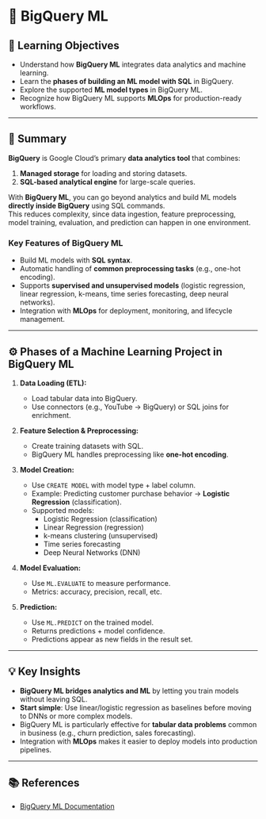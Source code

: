 # 📘 BigQuery ML  

## 🎯 Learning Objectives  
- Understand how **BigQuery ML** integrates data analytics and machine learning.  
- Learn the **phases of building an ML model with SQL** in BigQuery.  
- Explore the supported **ML model types** in BigQuery ML.  
- Recognize how BigQuery ML supports **MLOps** for production-ready workflows.  

---

## 📝 Summary  

**BigQuery** is Google Cloud’s primary **data analytics tool** that combines:  
1. **Managed storage** for loading and storing datasets.  
2. **SQL-based analytical engine** for large-scale queries.  

With **BigQuery ML**, you can go beyond analytics and build ML models **directly inside BigQuery** using SQL commands.  
This reduces complexity, since data ingestion, feature preprocessing, model training, evaluation, and prediction can happen in one environment.  

### Key Features of BigQuery ML  
- Build ML models with **SQL syntax**.  
- Automatic handling of **common preprocessing tasks** (e.g., one-hot encoding).  
- Supports **supervised and unsupervised models** (logistic regression, linear regression, k-means, time series forecasting, deep neural networks).  
- Integration with **MLOps** for deployment, monitoring, and lifecycle management.  

---

## ⚙️ Phases of a Machine Learning Project in BigQuery ML  

1. **Data Loading (ETL):**  
   - Load tabular data into BigQuery.  
   - Use connectors (e.g., YouTube → BigQuery) or SQL joins for enrichment.  

2. **Feature Selection & Preprocessing:**  
   - Create training datasets with SQL.  
   - BigQuery ML handles preprocessing like **one-hot encoding**.  

3. **Model Creation:**  
   - Use `CREATE MODEL` with model type + label column.  
   - Example: Predicting customer purchase behavior → **Logistic Regression** (classification).  
   - Supported models:  
     - Logistic Regression (classification)  
     - Linear Regression (regression)  
     - k-means clustering (unsupervised)  
     - Time series forecasting  
     - Deep Neural Networks (DNN)  

4. **Model Evaluation:**  
   - Use `ML.EVALUATE` to measure performance.  
   - Metrics: accuracy, precision, recall, etc.  

5. **Prediction:**  
   - Use `ML.PREDICT` on the trained model.  
   - Returns predictions + model confidence.  
   - Predictions appear as new fields in the result set.  

---

## 💡 Key Insights  
- **BigQuery ML bridges analytics and ML** by letting you train models without leaving SQL.  
- **Start simple**: Use linear/logistic regression as baselines before moving to DNNs or more complex models.  
- BigQuery ML is particularly effective for **tabular data problems** common in business (e.g., churn prediction, sales forecasting).  
- Integration with **MLOps** makes it easier to deploy models into production pipelines.  

---

## 📚 References  
- [BigQuery ML Documentation](https://cloud.google.com/bigquery/docs/bqml-introduction)  

